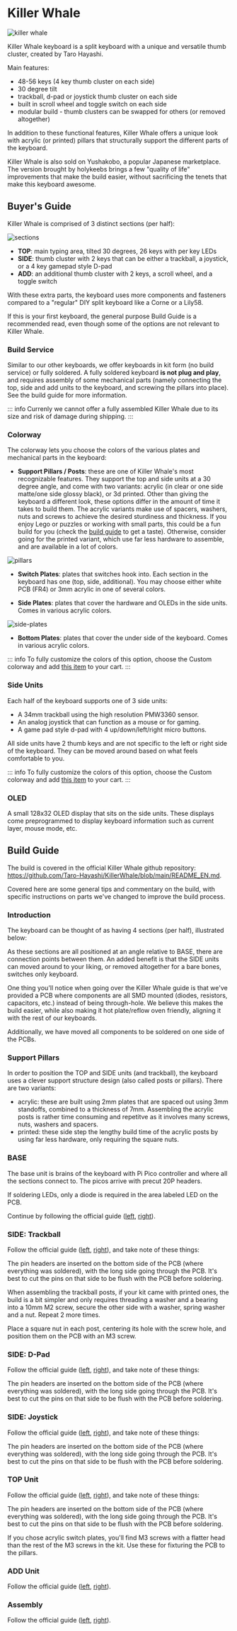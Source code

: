 <script setup>
import Images from '../../../components/Images.vue';

import frontview from './front view.jpg';
import sideview from './side view.jpg';

import sidetrackball from './side-trackball.jpg';
import sidedpad from './side-dpad.jpg';
import sidejoystick from './side-joystick.jpg';

import switchplatepcb from './switch plates pcb.jpg';
import switchplateacrylic from './switch plates acrylic.jpg';
</script>

# Killer Whale

![killer whale](./top.jpg)

Killer Whale keyboard is a split keyboard with a unique and versatile thumb cluster, created by Taro Hayashi.

Main features:

- 48-56 keys (4 key thumb cluster on each side)
- 30 degree tilt
- trackball, d-pad or joystick thumb cluster on each side
- built in scroll wheel and toggle switch on each side
- modular build - thumb clusters can be swapped for others (or removed altogether)

In addition to these functional features, Killer Whale offers a unique look with acrylic (or printed) pillars that structurally support the different parts of the keyboard.

<Images :paths="[frontview, sideview]" />

Killer Whale is also sold on Yushakobo, a popular Japanese marketplace. The version brought by holykeebs brings a few "quality of life" improvements that make the build easier, without sacrificing the tenets that make this keyboard awesome.

## Buyer's Guide

Killer Whale is comprised of 3 distinct sections (per half):

![sections](./sections.jpg)

- **TOP**: main typing area, tilted 30 degrees, 26 keys with per key LEDs
- **SIDE**: thumb cluster with 2 keys that can be either a trackball, a joystick, or a 4 key gamepad style D-pad
- **ADD**: an additional thumb cluster with 2 keys, a scroll wheel, and a toggle switch

With these extra parts, the keyboard uses more components and fasteners compared to a "regular" DIY split keyboard like a Corne or a Lily58.

If this is your first keyboard, the general purpose Build Guide is a recommended read, even though some of the options are not relevant to Killer Whale.

### Build Service

Similar to our other keyboards, we offer keyboards in kit form (no build service) or fully soldered. A fully soldered keyboard **is not plug and play**, and requires assembly of some mechanical parts (namely connecting the top, side and add units to the keyboard, and screwing the pillars into place). See the build guide for more information.

::: info
Currenly we cannot offer a fully assembled Killer Whale due to its size and risk of damage during shipping.
:::

### Colorway

The colorway lets you choose the colors of the various plates and mechanical parts in the keyboard:

- **Support Pillars / Posts**: these are one of Killer Whale's most recognizable features. They support the top and side units at a 30 degree angle, and come with two variants: acrylic (in clear or one side matte/one side glossy black), or 3d printed. Other than giving the keyboard a different look, these options differ in the amount of time it takes to build them. The acrylic variants make use of spacers, washers, nuts and screws to achieve the desired sturdiness and thickness. If you enjoy Lego or puzzles or working with small parts, this could be a fun build for you (check the [build guide](https://github.com/Taro-Hayashi/KillerWhale/blob/main/rightside/2_BASE.md#supports) to get a taste). Otherwise, consider going for the printed variant, which use far less hardware to assemble, and are available in a lot of colors.

![pillars](./pillars.jpg)

- **Switch Plates**: plates that switches hook into. Each section in the keyboard has one (top, side, additional). You may choose either white PCB (FR4) or 3mm acrylic in one of several colors.

<Images :paths="[switchplatepcb, switchplateacrylic]" />

- **Side Plates**: plates that cover the hardware and OLEDs in the side units. Comes in various acrylic colors.

![side-plates](./side-plates.jpg)

- **Bottom Plates**: plates that cover the under side of the keyboard. Comes in various acrylic colors.

::: info
To fully customize the colors of this option, choose the Custom colorway and add [this item](https://holykeebs.com/products/killer-whale-custom-color) to your cart.
:::

### Side Units

Each half of the keyboard supports one of 3 side units:

<Images :paths="[sidetrackball, sidejoystick, sidedpad]" />

- A 34mm trackball using the high resolution PMW3360 sensor.
- An analog joystick that can function as a mouse or for gaming.
- A game pad style d-pad with 4 up/down/left/right micro buttons.

All side units have 2 thumb keys and are not specific to the left or right side of the keyboard. They can be moved around based on what feels comfortable to you.

::: info
To fully customize the colors of this option, choose the Custom colorway and add [this item](https://holykeebs.com/products/killer-whale-custom-color) to your cart.
:::

### OLED

A small 128x32 OLED display that sits on the side units. These displays come preprogrammed to display keyboard information such as current layer, mouse mode, etc.

## Build Guide

The build is covered in the official Killer Whale github repository: https://github.com/Taro-Hayashi/KillerWhale/blob/main/README_EN.md.

Covered here are some general tips and commentary on the build, with specific instructions on parts we've changed to improve the build process.

### Introduction

The keyboard can be thought of as having 4 sections (per half), illustrated below:

As these sections are all positioned at an angle relative to BASE, there are connection points between them. An added benefit is that the SIDE units can moved around to your liking, or removed altogether for a bare bones, switches only keyboard.

One thing you'll notice when going over the Killer Whale guide is that we've provided a PCB where components are all SMD mounted (diodes, resistors, capacitors, etc.) instead of being through-hole. We believe this makes the build easier, while also making it hot plate/reflow oven friendly, aligning it with the rest of our keyboards.

Additionally, we have moved all components to be soldered on one side of the PCBs.

### Support Pillars

In order to position the TOP and SIDE units (and trackball), the keyboard uses a clever support structure design (also called posts or pillars). There are two variants:

- acrylic: these are built using 2mm plates that are spaced out using 3mm standoffs, combined to a thickness of 7mm. Assembling the acrylic posts is rather time consuming and repetitve as it involves many screws, nuts, washers and spacers.
- printed: these side step the lengthy build time of the acrylic posts by using far less hardware, only requiring the square nuts.

### BASE

The base unit is brains of the keyboard with Pi Pico controller and where all the sections connect to. The picos arrive with precut 20P headers.

If soldering LEDs, only a diode is required in the area labeled LED on the PCB.

Continue by following the official guide ([left](https://github.com/Taro-Hayashi/KillerWhale/blob/main/leftside/2_BASE.md), [right](https://github.com/Taro-Hayashi/KillerWhale/blob/main/rightside/2_BASE.md)).

### SIDE: Trackball

Follow the official guide ([left](https://github.com/Taro-Hayashi/KillerWhale/blob/main/leftside/3_SIDE_TRACKBALL.md), [right](https://github.com/Taro-Hayashi/KillerWhale/blob/main/rightside/3_SIDE_TRACKBALL.md)), and take note of these things:

The pin headers are inserted on the bottom side of the PCB (where everything was soldered), with the long side going through the PCB. It's best to cut the pins on that side to be flush with the PCB before soldering.

When assembling the trackball posts, if your kit came with printed ones, the build is a bit simpler and only requires threading a washer and a bearing into a 10mm M2 screw, secure the other side with a washer, spring washer and a nut. Repeat 2 more times.

Place a square nut in each post, centering its hole with the screw hole, and position them on the PCB with an M3 screw.

### SIDE: D-Pad

Follow the official guide ([left](https://github.com/Taro-Hayashi/KillerWhale/blob/main/leftside/3_SIDE_DPAD.md), [right](https://github.com/Taro-Hayashi/KillerWhale/blob/main/rightside/3_SIDE_DPAD.md)), and take note of these things:

The pin headers are inserted on the bottom side of the PCB (where everything was soldered), with the long side going through the PCB. It's best to cut the pins on that side to be flush with the PCB before soldering.

### SIDE: Joystick

Follow the official guide ([left](https://github.com/Taro-Hayashi/KillerWhale/blob/main/leftside/3_SIDE_JOYSTICK.md), [right](https://github.com/Taro-Hayashi/KillerWhale/blob/main/rightside/3_SIDE_JOYSTICK.md)), and take note of these things:

The pin headers are inserted on the bottom side of the PCB (where everything was soldered), with the long side going through the PCB. It's best to cut the pins on that side to be flush with the PCB before soldering.

### TOP Unit

Follow the official guide ([left](https://github.com/Taro-Hayashi/KillerWhale/blob/main/leftside/4_TOP.md), [right](https://github.com/Taro-Hayashi/KillerWhale/blob/main/rightside/4_TOP.md)), and take note of these things:

The pin headers are inserted on the bottom side of the PCB (where everything was soldered), with the long side going through the PCB. It's best to cut the pins on that side to be flush with the PCB before soldering.

If you chose acrylic switch plates, you'll find M3 screws with a flatter head than the rest of the M3 screws in the kit. Use these for fixturing the PCB to the pillars.

### ADD Unit

Follow the official guide ([left](https://github.com/Taro-Hayashi/KillerWhale/blob/main/leftside/5_ADD.md), [right](https://github.com/Taro-Hayashi/KillerWhale/blob/main/rightside/5_ADD.md)).

### Assembly

Follow the official guide ([left](https://github.com/Taro-Hayashi/KillerWhale/blob/main/leftside/6_ASSEMBLE.md), [right](https://github.com/Taro-Hayashi/KillerWhale/blob/main/rightside/6_ASSEMBLE.md)).
